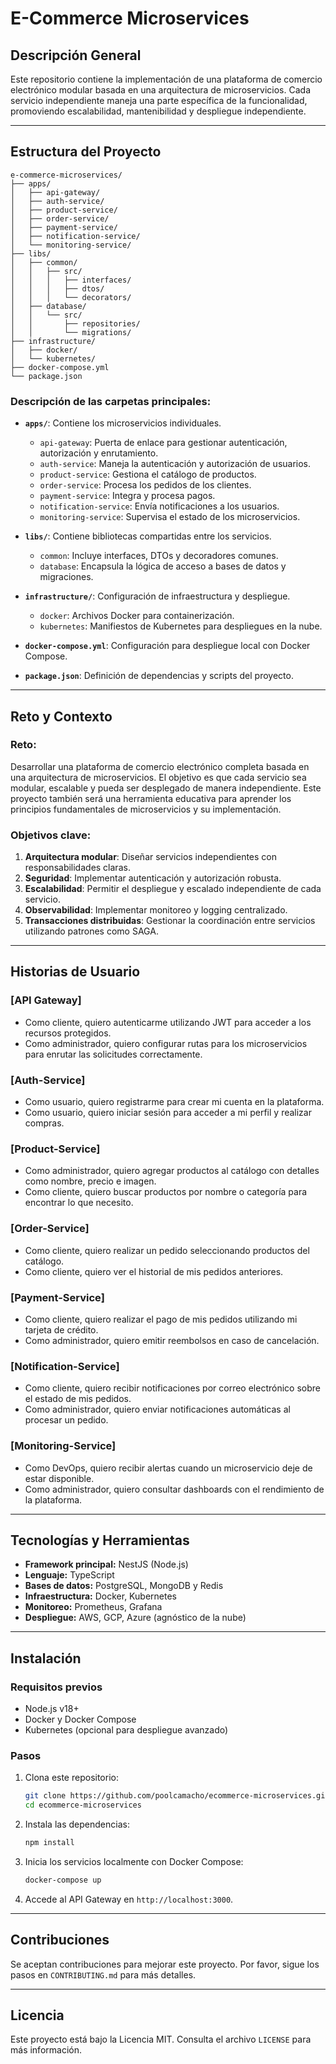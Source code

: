 
# E-Commerce Microservices

## Descripción General
Este repositorio contiene la implementación de una plataforma de comercio electrónico modular basada en una arquitectura de microservicios. Cada servicio independiente maneja una parte específica de la funcionalidad, promoviendo escalabilidad, mantenibilidad y despliegue independiente.

---

## Estructura del Proyecto
```
e-commerce-microservices/
├── apps/
│   ├── api-gateway/
│   ├── auth-service/
│   ├── product-service/
│   ├── order-service/
│   ├── payment-service/
│   ├── notification-service/
│   └── monitoring-service/
├── libs/
│   ├── common/
│   │   ├── src/
│   │   │   ├── interfaces/
│   │   │   ├── dtos/
│   │   │   └── decorators/
│   ├── database/
│   │   └── src/
│   │       ├── repositories/
│   │       └── migrations/
├── infrastructure/
│   ├── docker/
│   └── kubernetes/
├── docker-compose.yml
└── package.json
```

### Descripción de las carpetas principales:
- **`apps/`**: Contiene los microservicios individuales.
  - `api-gateway`: Puerta de enlace para gestionar autenticación, autorización y enrutamiento.
  - `auth-service`: Maneja la autenticación y autorización de usuarios.
  - `product-service`: Gestiona el catálogo de productos.
  - `order-service`: Procesa los pedidos de los clientes.
  - `payment-service`: Integra y procesa pagos.
  - `notification-service`: Envía notificaciones a los usuarios.
  - `monitoring-service`: Supervisa el estado de los microservicios.

- **`libs/`**: Contiene bibliotecas compartidas entre los servicios.
  - `common`: Incluye interfaces, DTOs y decoradores comunes.
  - `database`: Encapsula la lógica de acceso a bases de datos y migraciones.

- **`infrastructure/`**: Configuración de infraestructura y despliegue.
  - `docker`: Archivos Docker para containerización.
  - `kubernetes`: Manifiestos de Kubernetes para despliegues en la nube.

- **`docker-compose.yml`**: Configuración para despliegue local con Docker Compose.
- **`package.json`**: Definición de dependencias y scripts del proyecto.

---

## Reto y Contexto

### Reto:
Desarrollar una plataforma de comercio electrónico completa basada en una arquitectura de microservicios. El objetivo es que cada servicio sea modular, escalable y pueda ser desplegado de manera independiente. Este proyecto también será una herramienta educativa para aprender los principios fundamentales de microservicios y su implementación.

### Objetivos clave:
1. **Arquitectura modular**: Diseñar servicios independientes con responsabilidades claras.
2. **Seguridad**: Implementar autenticación y autorización robusta.
3. **Escalabilidad**: Permitir el despliegue y escalado independiente de cada servicio.
4. **Observabilidad**: Implementar monitoreo y logging centralizado.
5. **Transacciones distribuidas**: Gestionar la coordinación entre servicios utilizando patrones como SAGA.

---

## Historias de Usuario

### **[API Gateway]**
- Como cliente, quiero autenticarme utilizando JWT para acceder a los recursos protegidos.
- Como administrador, quiero configurar rutas para los microservicios para enrutar las solicitudes correctamente.

### **[Auth-Service]**
- Como usuario, quiero registrarme para crear mi cuenta en la plataforma.
- Como usuario, quiero iniciar sesión para acceder a mi perfil y realizar compras.

### **[Product-Service]**
- Como administrador, quiero agregar productos al catálogo con detalles como nombre, precio e imagen.
- Como cliente, quiero buscar productos por nombre o categoría para encontrar lo que necesito.

### **[Order-Service]**
- Como cliente, quiero realizar un pedido seleccionando productos del catálogo.
- Como cliente, quiero ver el historial de mis pedidos anteriores.

### **[Payment-Service]**
- Como cliente, quiero realizar el pago de mis pedidos utilizando mi tarjeta de crédito.
- Como administrador, quiero emitir reembolsos en caso de cancelación.

### **[Notification-Service]**
- Como cliente, quiero recibir notificaciones por correo electrónico sobre el estado de mis pedidos.
- Como administrador, quiero enviar notificaciones automáticas al procesar un pedido.

### **[Monitoring-Service]**
- Como DevOps, quiero recibir alertas cuando un microservicio deje de estar disponible.
- Como administrador, quiero consultar dashboards con el rendimiento de la plataforma.

---

## Tecnologías y Herramientas
- **Framework principal:** NestJS (Node.js)
- **Lenguaje:** TypeScript
- **Bases de datos:** PostgreSQL, MongoDB y Redis
- **Infraestructura:** Docker, Kubernetes
- **Monitoreo:** Prometheus, Grafana
- **Despliegue:** AWS, GCP, Azure (agnóstico de la nube)

---

## Instalación
### Requisitos previos
- Node.js v18+
- Docker y Docker Compose
- Kubernetes (opcional para despliegue avanzado)

### Pasos
1. Clona este repositorio:
   ```bash
   git clone https://github.com/poolcamacho/ecommerce-microservices.git
   cd ecommerce-microservices
   ```
2. Instala las dependencias:
   ```bash
   npm install
   ```
3. Inicia los servicios localmente con Docker Compose:
   ```bash
   docker-compose up
   ```
4. Accede al API Gateway en `http://localhost:3000`.

---

## Contribuciones
Se aceptan contribuciones para mejorar este proyecto. Por favor, sigue los pasos en `CONTRIBUTING.md` para más detalles.

---

## Licencia
Este proyecto está bajo la Licencia MIT. Consulta el archivo `LICENSE` para más información.

